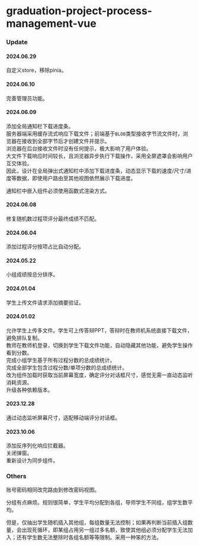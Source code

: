 # graduation-project-process-management-vue

### Update

#### 2024.06.29

自定义store，移除pinia。

#### 2024.06.10

完善管理员功能。

#### 2024.06.09

添加全局通知栏下载进度条。  
服务器端采用缓存流式响应下载文件；前端基于`BLOB`类型接收字节流文件时，浏览器在接收到全部字节后才创建文件并提示。  
浏览器在后台接收文件时没有任何提示，极大影响了用户体验。  
大文件下载响应时间较长，且浏览器异步执行下载操作，采用全屏遮罩会影响用户互交体验。  
因此，设计在全局弹出式通知栏中添加下载进度条，动态显示下载的速度/尺寸/进度等数据，即使用户路由至其他视图依然展示下载进度。

通知栏中嵌入组件必须使用函数式渲染方式。

#### 2024.06.08

修复随机数过程项评分最终成绩不匹配。

#### 2024.06.04

添加过程评分按项占比自动分配。

#### 2024.05.22

小组成绩按总分排序。

#### 2024.01.04

学生上传文件请求添加摘要验证。

#### 2024.01.02

允许学生上传多文件。学生可上传答辩PPT，答辩时在教师机系统直接下载文件，避免排队复制。  
教师在教师机登录，切换到学生下载文件功能，自动隐藏其他功能，避免学生操作看到分数。  
完成小组学生基于所有过程分数的总成绩统计。  
完成全部学生包含过程分数/单项分数的总成绩统计。  
改为组件加载时获取当前屏幕宽度，确定评分对话框尺寸，感觉无需一直动态监听消耗资源。  
升级各种依赖版本。

#### 2023.12.28

通过动态监听屏幕尺寸，适配移动端评分对话框。

#### 2023.10.06

添加反序列化响应拦截器。  
关闭弹窗。  
重新设计为同步组件。

### Others

账号密码相同改完路由到修改密码视图。

分组有点麻烦。规则很简单，学生平均分配到各组，导师学生不同组，组学生数平均。

但是，仅抽出学生随机插入其他组，每组数量无法控制；如果再判断当前插入组数量，会出现死循环，即某组占用另一组过多名额，致使其他组必须分配学生无法加入；还有学生数无法整除时各组名额等等限制。采用一种笨的方法。
